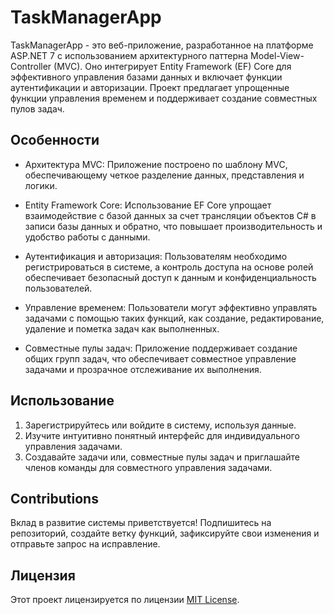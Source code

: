 # TaskManagerApp

TaskManagerApp - это веб-приложение, разработанное на платформе ASP.NET 7 с использованием архитектурного паттерна Model-View-Controller (MVC). Оно интегрирует Entity Framework (EF) Core для эффективного управления базами данных и включает функции аутентификации и авторизации. Проект предлагает упрощенные функции управления временем и поддерживает создание совместных пулов задач.

## Особенности

- Архитектура MVC: Приложение построено по шаблону MVC, обеспечивающему четкое разделение данных, представления и логики.

- Entity Framework Core: Использование EF Core упрощает взаимодействие с базой данных за счет трансляции объектов C# в записи базы данных и обратно, что повышает производительность и удобство работы с данными.

- Аутентификация и авторизация: Пользователям необходимо регистрироваться в системе, а контроль доступа на основе ролей обеспечивает безопасный доступ к данным и конфиденциальность пользователей.

- Управление временем: Пользователи могут эффективно управлять задачами с помощью таких функций, как создание, редактирование, удаление и пометка задач как выполненных.

- Совместные пулы задач: Приложение поддерживает создание общих групп задач, что обеспечивает совместное управление задачами и прозрачное отслеживание их выполнения.

## Использование

1. Зарегистрируйтесь или войдите в систему, используя данные.
2. Изучите интуитивно понятный интерфейс для индивидуального управления задачами.
3. Создавайте задачи или, совместные пулы задач и приглашайте членов команды для совместного управления задачами.

## Contributions

Вклад в развитие системы приветствуется! Подпишитесь на репозиторий, создайте ветку функций, зафиксируйте свои изменения и отправьте запрос на исправление.

## Лицензия

Этот проект лицензируется по лицензии [MIT License](LICENSE).